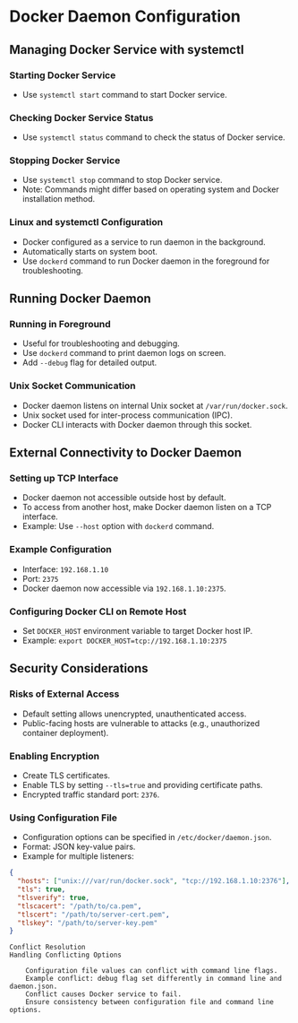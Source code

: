# Docker Daemon Configuration

## Managing Docker Service with systemctl
### Starting Docker Service
- Use `systemctl start` command to start Docker service.

### Checking Docker Service Status
- Use `systemctl status` command to check the status of Docker service.

### Stopping Docker Service
- Use `systemctl stop` command to stop Docker service.
- Note: Commands might differ based on operating system and Docker installation method.

### Linux and systemctl Configuration
- Docker configured as a service to run daemon in the background.
- Automatically starts on system boot.
- Use `dockerd` command to run Docker daemon in the foreground for troubleshooting.

## Running Docker Daemon
### Running in Foreground
- Useful for troubleshooting and debugging.
- Use `dockerd` command to print daemon logs on screen.
- Add `--debug` flag for detailed output.

### Unix Socket Communication
- Docker daemon listens on internal Unix socket at `/var/run/docker.sock`.
- Unix socket used for inter-process communication (IPC).
- Docker CLI interacts with Docker daemon through this socket.

## External Connectivity to Docker Daemon
### Setting up TCP Interface
- Docker daemon not accessible outside host by default.
- To access from another host, make Docker daemon listen on a TCP interface.
- Example: Use `--host` option with `dockerd` command.

### Example Configuration
- Interface: `192.168.1.10`
- Port: `2375`
- Docker daemon now accessible via `192.168.1.10:2375`.

### Configuring Docker CLI on Remote Host
- Set `DOCKER_HOST` environment variable to target Docker host IP.
- Example: `export DOCKER_HOST=tcp://192.168.1.10:2375`

## Security Considerations
### Risks of External Access
- Default setting allows unencrypted, unauthenticated access.
- Public-facing hosts are vulnerable to attacks (e.g., unauthorized container deployment).

### Enabling Encryption
- Create TLS certificates.
- Enable TLS by setting `--tls=true` and providing certificate paths.
- Encrypted traffic standard port: `2376`.

### Using Configuration File
- Configuration options can be specified in `/etc/docker/daemon.json`.
- Format: JSON key-value pairs.
- Example for multiple listeners:

```json
{
  "hosts": ["unix:///var/run/docker.sock", "tcp://192.168.1.10:2376"],
  "tls": true,
  "tlsverify": true,
  "tlscacert": "/path/to/ca.pem",
  "tlscert": "/path/to/server-cert.pem",
  "tlskey": "/path/to/server-key.pem"
}
```
```
Conflict Resolution
Handling Conflicting Options

    Configuration file values can conflict with command line flags.
    Example conflict: debug flag set differently in command line and daemon.json.
    Conflict causes Docker service to fail.
    Ensure consistency between configuration file and command line options.

